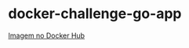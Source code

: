 # docker-challenge-go-app

[Imagem no Docker Hub](https://hub.docker.com/repository/docker/egon89/fullcycle/general)
